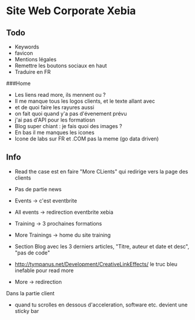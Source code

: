 Site Web Corporate Xebia
===

Todo
---
  * Keywords
  * favicon
  * Mentions légales
  * Remettre les boutons sociaux en haut
  * Traduire en FR



###Home

   * Les liens read more, ils mennent ou ?
   * Il me manque tous les logos clients, et le texte allant avec
   * et de quoi faire les rayures aussi
   * on fait quoi quand y'a pas d'évenement prévu
   * j'ai pas d'API pour les formatiosn
   * Blog super chiant : je fais quoi des images ?
   * En bas il me manques les icones
   * Icone de labs sur FR et .COM pas la meme (go data driven)



Info
---

 * Read the case est en faire "More CLients" qui redirige vers la page des clients
 * Pas de partie news
 * Events -> c'est eventbrite
 * All events -> redirection eventbrite xebia
 * Training -> 3 prochaines formations
 * More Trainings -> home du site training
 * Section Blog avec les 3 derniers articles, "Titre, auteur et date et desc", "pas de code"
 * http://tympanus.net/Development/CreativeLinkEffects/ le truc bleu inefable pour read more

 * More -> redirection


 Dans la partie client

 * quand tu scrolles en dessous d'acceleration, software etc. devient une sticky bar


